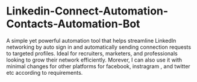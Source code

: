 # Linkedin-Connect-Automation-Contacts-Automation-Bot
A simple yet powerful automation tool that helps streamline LinkedIn networking by auto sign in and automatically sending connection requests to targeted profiles. Ideal for recruiters, marketers, and professionals looking to grow their network efficiently.
Morever, I can also use it with minimal changes for other platforms for facebook, instragram , and twitter etc according to requirements. 
